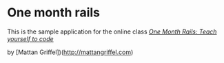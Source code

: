 # One month rails
This is the sample application for the online class
[*One Month Rails: Teach yourself to code*](http://onemonthrails.com)

by [Mattan Griffel])(http://mattangriffel.com)
